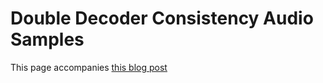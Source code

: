 # Double Decoder Consistency Audio Samples

This page accompanies [this blog post](https://erogol.com/solving-attention-problems-of-tts-models-with-double-decoder-consistency/)